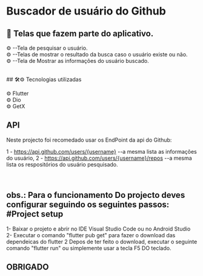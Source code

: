 # Buscador de usuário do Github



## 📱 Telas que  fazem parte do aplicativo.

 ⚙ --Tela de pesquisar  o usuário.<br>
 ⚙ --Telas de mostrar o resultado  da busca caso o usuário existe ou não. <br>
 ⚙ --Tela de Mostrar as informações do usuário buscado. <br>
 

<br>
## 🛠⚙ Tecnologias utilizadas
 
⚙ Flutter <br>
⚙ Dio <br>
⚙ GetX <br>

## API

Neste projecto foi recomedado usar os EndPoint da api do Github:

1 - https://api.github.com/users/{username}  --a mesma lista as informações do usuário,
2 - https://api.github.com/users/{username}/repos  --a mesma lista os respositórios do usuário pesquisado.



<br>

 ## obs.: Para o funcionamento Do projecto deves configurar seguindo os seguintes passos: #Project setup

 1- Baixar o projeto  e abrir no IDE Visual Studio Code ou no Android Studio  <br>
 2- Executar o comando "flutter pub get" para fazer o download das dependeicas do flutter
 2  Depos de ter feito o download, executar o seguinte comando "flutter run" ou simplemente usar a tecla F5 DO teclado.
<br>
## OBRIGADO
<br>

 
 

 


 
